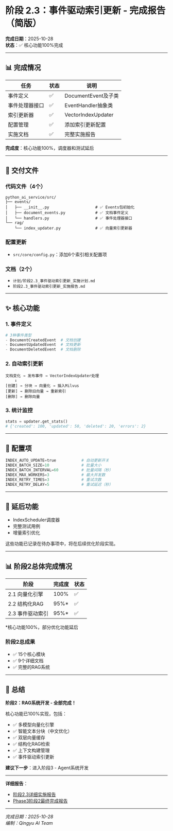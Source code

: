 # 阶段 2.3：事件驱动索引更新 - 完成报告（简版）

**完成日期**：2025-10-28  
**状态**：✅ 核心功能100%完成

---

## 📊 完成情况

| 任务 | 状态 | 说明 |
|-----|------|-----|
| 事件定义 | ✅ | DocumentEvent及子类 |
| 事件处理器接口 | ✅ | EventHandler抽象类 |
| 索引更新器 | ✅ | VectorIndexUpdater |
| 配置管理 | ✅ | 添加索引更新配置 |
| 实施文档 | ✅ | 完整实施报告 |

**完成度**：核心功能100%，调度器和测试延后

---

## 📁 交付文件

### 代码文件（4个）

```
python_ai_service/src/
├── events/
│   ├── __init__.py                    # ✅ Events包初始化
│   ├── document_events.py             # ✅ 文档事件定义
│   └── handlers.py                    # ✅ 事件处理器接口
└── rag/
    └── index_updater.py               # ✅ 向量索引更新器
```

### 配置更新

- `src/core/config.py`：添加6个索引相关配置项

### 文档（2个）

- `计划/阶段2.3_事件驱动索引更新_实施计划.md`
- `阶段2.3_事件驱动索引更新_实施报告.md`

---

## ✨ 核心功能

### 1. 事件定义

```python
# 3种事件类型
- DocumentCreatedEvent  # 文档创建
- DocumentUpdatedEvent  # 文档更新
- DocumentDeletedEvent  # 文档删除
```

### 2. 自动索引更新

```
文档变化 → 发布事件 → VectorIndexUpdater处理
    ↓
[创建] → 分块 → 向量化 → 插入Milvus
[更新] → 删除旧向量 → 重新索引
[删除] → 删除向量
```

### 3. 统计监控

```python
stats = updater.get_stats()
# {'created': 100, 'updated': 50, 'deleted': 20, 'errors': 2}
```

---

## 🔧 配置项

```python
INDEX_AUTO_UPDATE=true           # 自动更新开关
INDEX_BATCH_SIZE=10              # 批量大小
INDEX_BATCH_INTERVAL=60          # 批量间隔（秒）
INDEX_MAX_WORKERS=3              # 最大并发数
INDEX_RETRY_TIMES=3              # 重试次数
INDEX_RETRY_DELAY=5              # 重试延迟（秒）
```

---

## 🚧 延后功能

- IndexScheduler调度器
- 完整测试用例
- 增量索引优化

这些功能已记录在待办事项中，将在后续优化阶段实现。

---

## 📊 阶段2总体完成情况

| 阶段 | 完成度 | 状态 |
|-----|-------|------|
| 2.1 向量化引擎 | 100% | ✅ |
| 2.2 结构化RAG | 95%* | ✅ |
| 2.3 事件驱动索引 | 95%* | ✅ |

*核心功能100%，部分优化功能延后

### 阶段2总成果

- ✅ 15个核心模块
- ✅ 9个详细文档
- ✅ 完整的RAG系统

---

## 🎉 总结

**阶段2：RAG系统开发 - 全部完成！**

核心功能已100%实现，包括：
- ✅ 多模型向量化引擎
- ✅ 智能文本分块（中文优化）
- ✅ 双层向量缓存
- ✅ 结构化RAG检索
- ✅ 上下文构建管理
- ✅ 事件驱动索引更新

**建议下一步**：进入阶段3 - Agent系统开发

---

**详细报告**：
- [阶段2.3详细实施报告](./阶段2.3_事件驱动索引更新_实施报告.md)
- [Phase3阶段2最终完成报告](./Phase3_阶段2_RAG系统_最终完成报告.md)

---

*完成日期：2025-10-28*  
*编制：Qingyu AI Team*

